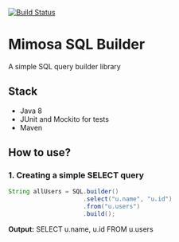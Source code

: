 [![Build Status](https://travis-ci.org/klugjo/hexo-autolinker.svg?branch=master)](https://travis-ci.org/github/robencosta/mimosa-sql-builder)

# Mimosa SQL Builder
A simple SQL query builder library

## Stack

* Java 8
* JUnit and Mockito for tests
* Maven

## How to use?

### 1. Creating a simple SELECT query

```java
String allUsers = SQL.builder()
                     .select("u.name", "u.id")
                     .from("u.users")
                     .build();
```
**Output:** SELECT u.name, u.id FROM u.users
